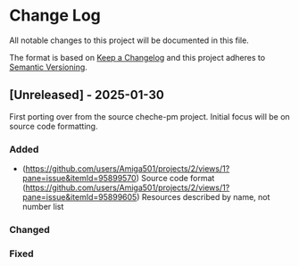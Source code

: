 
# Change Log
All notable changes to this project will be documented in this file.
 
The format is based on [Keep a Changelog](http://keepachangelog.com/)
and this project adheres to [Semantic Versioning](http://semver.org/).
 
## [Unreleased] - 2025-01-30
 
First porting over from the source cheche-pm project. Initial focus will be
on source code formatting.
 
### Added
- (https://github.com/users/Amiga501/projects/2/views/1?pane=issue&itemId=95899570)
  Source code format
  (https://github.com/users/Amiga501/projects/2/views/1?pane=issue&itemId=95899605)
  Resources described by name, not number list
  
 
### Changed
 
### Fixed
 
 